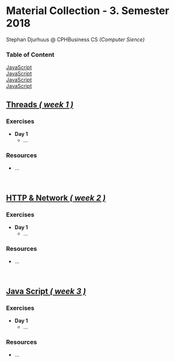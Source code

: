 # Material Collection - 3. Semester 2018
Stephan Djurhuus @ CPHBusiness CS *(Computer Sience)*

<div class="sidebar">
 
<h3>Table of Content</h3>
<a class="toc-ref" href="#java-script--week-3-">JavaScript</a><br>
<a class="toc-ref" href="#java-script--week-3-">JavaScript</a><br>
<a class="toc-ref" href="#java-script--week-3-">JavaScript</a><br>
<a class="toc-ref" href="#java-script--week-3-">JavaScript</a>

</div>

## [Threads *( week 1 )*](subjects/w1-threads.md)

### Exercises
* **Day 1**
  * ...

### Resources
* ...

<div class="break"><br></div>

## [HTTP & Network *( week 2 )*](subjects/w2-http-network.md)

### Exercises
* **Day 1**
  * ...

### Resources
* ...

<div class="break"><br></div>

## [Java Script *( week 3 )*](subjects/w3-java-script.md)

### Exercises
* **Day 1**
  * ...

### Resources
* ...

<div class="break"><br></div>
